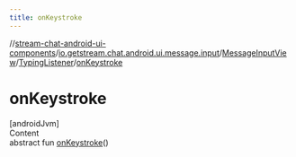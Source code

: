 ```yaml
---
title: onKeystroke
---
```

//[stream-chat-android-ui-components](../../../../index.md)/[io.getstream.chat.android.ui.message.input](../../index.md)/[MessageInputView](../index.md)/[TypingListener](index.md)/[onKeystroke](onKeystroke.md)



# onKeystroke  
[androidJvm]  
Content  
abstract fun [onKeystroke](onKeystroke.md)()  




